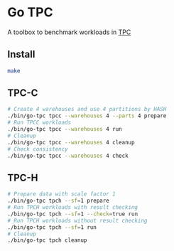 # Go TPC

A toolbox to benchmark workloads in [TPC](http://www.tpc.org/)

## Install

```bash
make
```

## TPC-C

```bash
# Create 4 warehouses and use 4 partitions by HASH 
./bin/go-tpc tpcc --warehouses 4 --parts 4 prepare
# Run TPCC workloads
./bin/go-tpc tpcc --warehouses 4 run
# Cleanup 
./bin/go-tpc tpcc --warehouses 4 cleanup
# Check consistency 
./bin/go-tpc tpcc --warehouses 4 check
```

## TPC-H

```bash
# Prepare data with scale factor 1
./bin/go-tpc tpch --sf=1 prepare
# Run TPCH workloads with result checking
./bin/go-tpc tpch --sf=1 --check=true run
# Run TPCH workloads without result checking
./bin/go-tpc tpch --sf=1 run
# Cleanup
./bin/go-tpc tpch cleanup
```
